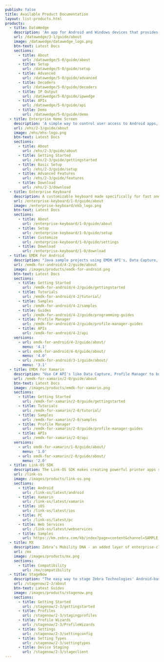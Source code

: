 ```yaml
---
publish: false
title: Available Product Documentation
layout: list-products.html
products:
  - title: DataWedge
    description: 'An app for Android and Windows devices that provides barcode scanning and processing services for enterprise apps.'
    url: /datawedge/3-1/guide/about
    image: /datawedge/datawedge_logo.png
    btn-text: Latest Docs
    sections:
      - title: About
        url: /datawedge/5-0/guide/about
      - title: Setup
        url: /datawedge/5-0/guide/setup
      - title: Advanced
        url: /datawedge/5-0/guide/advanced
      - title: Decoders
        url: /datawedge/5-0/guide/decoders
      - title: IP Output
        url: /datawedge/5-0/guide/ipwedge
      - title: APIs
        url: /datawedge/5-0/guide/api
      - title: Demo
        url: /datawedge/5-0/guide/demo
  - title: Enterprise Home Screen
    description: 'A simple way to control user access to Android apps, settings and files without custom code.'
    url: /ehs/2-3/guide/about
    image: /ehs/ehs-logo.png
    btn-text: Latest Docs
    sections:
      - title: About
        url: /ehs/2-3/guide/about
      - title: Getting Started
        url: /ehs/2-3/guide/gettingstarted
      - title: Basic Setup
        url: /ehs/2-3/guide/setup
      - title: Advanced Features
        url: /ehs/2-3/guide/features
      - title: Download
        url: /ehs/2-3/download
  - title: Enterprise Keyboard
    description: A customizable keyboard made specifically for fast and accurate workplace input.
    url: /enterprise-keyboard/1-0/guide/about
    image: /enterprise-keyboard/ekb_logo.png
    btn-text: Latest Docs
    sections:
      - title: About
        url: /enterprise-keyboard/1-0/guide/about
      - title: Setup
        url: /enterprise-keyboard/1-0/guide/setup
      - title: Customize
        url: /enterprise-keyboard/1-0/guide/settings
      - title: Download
        url: /enterprise-keyboard/1-0/download
  - title: EMDK For Android
    description: "Java sample projects using EMDK API's, Data Capture, Profile Manager, etc."
    url: /emdk-for-android/4-2/guide/about
    image: /images/products/emdk-for-android.png
    btn-text: Latest Docs
    sections:
      - title: Getting Started
        url: /emdk-for-android/4-2/guide/gettingstarted
      - title: Tutorials
        url: /emdk-for-android/4-2/tutorial/
      - title: Samples
        url: /emdk-for-android/4-2/samples
      - title: Guides
        url: /emdk-for-android/4-2/guide/programming-guides
      - title: Profile Manager
        url: /emdk-for-android/4-2/guide/profile-manager-guides
      - title: APIs
        url: /emdk-for-android/4-2/api
    versions:
      - url: emdk-for-android/4-2/guide/about/
        menu: '4.1'
      - url: emdk-for-android/4-0/guide/about/
        menu: '4.0'
      - url: /emdk-for-android/3-1/guide/about/
        menu: '3.1'
  - title: EMDK For Xamarin
    description: "Use C# API's like Data Capture, Profile Manager to build Android applications for Zebra Devices."
    url: /emdk-for-xamarin/2-0/guide/about
    btn-text: Latest Docs
    image: /images/products/emdk-for-xamarin.png
    sections:
      - title: Getting Started
        url: /emdk-for-xamarin/2-0/guide/gettingstarted
      - title: Tutorials
        url: /emdk-for-xamarin/2-0/tutorial/
      - title: Samples
        url: /emdk-for-xamarin/2-0/samples
      - title: Profile Manager
        url: /emdk-for-xamarin/2-0/guide/profile-manager-guides
      - title: APIs
        url: /emdk-for-xamarin/2-0/api
    versions:
      - url: emdk-for-xamarin/1-0/guide/about/
        menu: '1.0'
      - url: emdk-for-xamarin/2-0/guide/about/
        menu: '2.0'
  - title: Link-OS SDK
    description: The Link-OS SDK makes creating powerful printer apps simple and straightforward.
    url: /link-os
    image: /images/products/link-os.png
    sections:
      - title: Android
        url: /link-os/latest/android
      - title: Xamarin
        url: /link-os/latest/xamarin
      - title: iOS
        url: /link-os/latest/ios
      - title: PC
        url: /link-os/latest/pc
      - title: Web Services
        url: /link-os/latest/webservices
      - title: Samples
        url: https://km.zebra.com/kb/index?page=content&channel=SAMPLE_CODE
  - title: MX
    description: Zebra’s Mobility DNA - an added layer of enterprise-class security and manageability.
    url: /mx
    image: /images/products/mx.png
    sections:
      - title: Compatibility
        url: /mx/compatibility
  - title: StageNow
    description: "The easy way to stage Zebra Technologies' Android-based mobile computers."
    url: /stagenow/2-3/about
    btn-text: Latest Guides
    image: /images/products/stagenow.png
    sections:
      - title: Getting Started
        url: /stagenow/2-3/gettingstarted
      - title: Profiles
        url: /stagenow/2-3/stagingprofiles
      - title: Profile Wizards
        url: /stagenow/2-3/ProfileWizards
      - title: Settings
        url: /stagenow/2-3/settingconfig
      - title: Setting Types
        url: /stagenow/2-3/settingtypes
      - title: Device Staging
        url: /stagenow/2-3/stageclient
---
```


